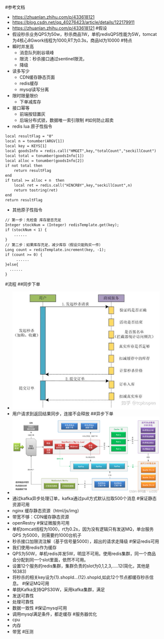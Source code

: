 #参考文档
* https://zhuanlan.zhihu.com/p/433618121
* https://blog.csdn.net/qq_40276423/article/details/122179911
* https://zhuanlan.zhihu.com/p/433618121
#假设
* 假设秒杀业务QPS为50w，秒杀商品1W，单机redisQPS性能为5W，tomcat为4核心8Gwork线程为1000,RT为0.3s，商品Id为10000
#特点
* 瞬时并发高
    * 消息队列削谷填峰
    * 限流：秒杀接口通过sentinel限流，
    * 降级
* 读多写少
    * CDN缓存静态页面
    * redis缓存
    * mysql读写分离
* 限时限量限价
    * 下单减库存
* 接口幂等
    * 前端按钮置灰
    * 后端分布式锁，数据唯一索引限制
#如何防止超卖
* redis lua 原子性指令
````
local resultFlag = "0" 
local n = tonumber(ARGV[1]) 
local key = KEYS[1] 
local goodsInfo = redis.call("HMGET",key,"totalCount","seckillCount") 
local total = tonumber(goodsInfo[1]) 
local alloc = tonumber(goodsInfo[2]) 
if not total then 
    return resultFlag 
end 
if total >= alloc + n  then 
    local ret = redis.call("HINCRBY",key,"seckillCount",n) 
    return tostring(ret) 
end 
return resultFlag
````
* 其他原子性指令
````
// 第一步：先检查 库存是否充足
Integer stockNum = (Integer) redisTemplate.get(key);
if (stockNum < 1) {
    ......
}
// 第二步：如果库存充足，减少库存（假设只能购买一件）
Long count = redisTemplate.increment(key, -1);
if (count >= 0) {
     ......
}else{
  ......
}
````
#流程
##同步下单
* ![](img/秒杀同步下单.jpg)
* 用户请求到返回结果同步，连接不会释放
##异步下单
* ![](img/秒杀流程.png)
* 通过kafka异步处理订单，kafka通过pull方式默认拉取500个消息
#保证静态资源可用
* nginx 缓存静态资源（html/js/img）
* 带宽不够：CDN缓存静态资源
* openRestry
#保证微服务可用
*  单机tomcat线程为1000，rt为0.2s，因为没有逻辑只有发送MQ，单台服务QPS 为5000，则需要约1000台机子
*  秒杀接口加限流注解（基于信号量5000），超出的请求走降级
#保证redis可用
* 我们使用redis作为缓存
* QPS为50W，单机redis并发5W，明显不可用。使用redis集群，同一个商品会分配到同一个slot里面，依然不可用。
* 设置12个服务的redis集群，集群负责的slot为0,1,2,3,.....12(简化，其他是16383)
* 将秒杀的相关key设为{1}.shopId...{12}.shopId,如此12个节点都缓存秒杀信息。
#保证MQ可用
* 单挑Kafka支持QPS30W，采用kafka集群，满足
* 发送可靠性
* 处理可靠性
* 数据一致性
#保证mysql可用
* 调用mysql满足条件，都走缓存
#服务器优化
* cpu
* 内存
* 带宽
#压测